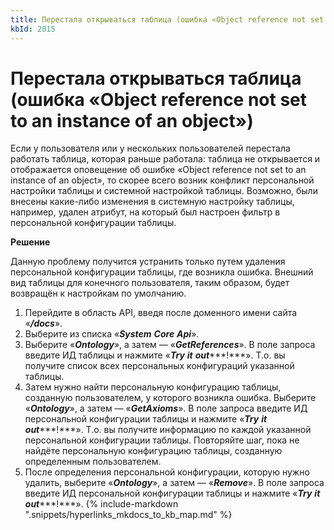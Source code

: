 ```yaml
---
title: Перестала открываться таблица (ошибка «Object reference not set to an instance of an object»)
kbId: 2015
---
```


# Перестала открываться таблица (ошибка «Object reference not set to an instance of an object»)

Если у пользователя или у нескольких пользователей перестала работать таблица, которая раньше работала: таблица не открывается и отображается оповещение об ошибке «Object reference not set to an instance of an object», то скорее всего возник конфликт персональной настройки таблицы и системной настройкой таблицы. Возможно, были внесены какие-либо изменения в системную настройку таблицы, например, удален атрибут, на который был настроен фильтр в персональной конфигурации таблицы.

**Решение**

Данную проблему получится устранить только путем удаления персональной конфигурации таблицы, где возникла ошибка. Внешний вид таблицы для конечного пользователя, таким образом, будет возвращён к настройкам по умолчанию.

1. Перейдите в область API, введя после доменного имени сайта «***/docs***».
2. Выберите из списка «***System*** ***Core*** ***Api***».
3. Выберите «***Ontology***», а затем — «***GetReferences***». В поле запроса введите ИД таблицы и нажмите «***Try*** ***it*** ***out******!***». Т.о. вы получите список всех персональных конфигураций указанной таблицы.
4. Затем нужно найти персональную конфигурацию таблицы, созданную пользователем, у которого возникла ошибка. Выберите «***Ontology***», а затем — «***GetAxioms***». В поле запроса введите ИД персональной конфигурации таблицы и нажмите «***Try*** ***it*** ***out******!***». Т.о. вы получите информацию по каждой указанной персональной конфигурации таблицы. Повторяйте шаг, пока не найдёте персональную конфигурацию таблицы, созданную определенным пользователем.
5. После определения персональной конфигурации, которую нужно удалить, выберите «***Ontology***», а затем — «***Remove***». В поле запроса введите ИД персональной конфигурации таблицы и нажмите «***Try*** ***it*** ***out******!***».
{% include-markdown ".snippets/hyperlinks_mkdocs_to_kb_map.md" %}
